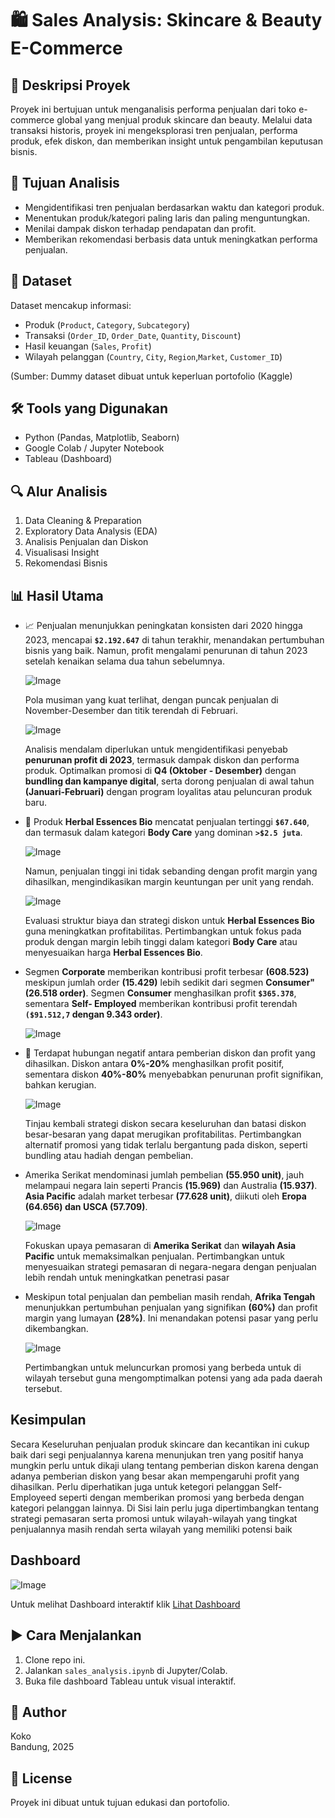 # 🛍️ Sales Analysis: Skincare & Beauty E-Commerce

## 📌 Deskripsi Proyek
Proyek ini bertujuan untuk menganalisis performa penjualan dari toko e-commerce global yang menjual produk skincare dan beauty. Melalui data transaksi historis, proyek ini mengeksplorasi tren penjualan, performa produk, efek diskon, dan memberikan insight untuk pengambilan keputusan bisnis.

## 🎯 Tujuan Analisis
- Mengidentifikasi tren penjualan berdasarkan waktu dan kategori produk.
- Menentukan produk/kategori paling laris dan paling menguntungkan.
- Menilai dampak diskon terhadap pendapatan dan profit.
- Memberikan rekomendasi berbasis data untuk meningkatkan performa penjualan.

## 🧾 Dataset
Dataset mencakup informasi:
- Produk (`Product`, `Category`, `Subcategory`)
- Transaksi (`Order_ID`, `Order_Date`, `Quantity`, `Discount`)
- Hasil keuangan (`Sales`, `Profit`)
- Wilayah pelanggan (`Country`, `City`, `Region`,`Market`, `Customer_ID`)

(Sumber: Dummy dataset dibuat untuk keperluan portofolio (Kaggle)

## 🛠️ Tools yang Digunakan
- Python (Pandas, Matplotlib, Seaborn)
- Google Colab / Jupyter Notebook
- Tableau (Dashboard)

## 🔍 Alur Analisis
1. Data Cleaning & Preparation
2. Exploratory Data Analysis (EDA)
3. Analisis Penjualan dan Diskon
4. Visualisasi Insight
5. Rekomendasi Bisnis

## 📊 Hasil Utama
- 📈 Penjualan menunjukkan peningkatan konsisten dari 2020 hingga 2023, mencapai **`$2.192.647`** di tahun terakhir, menandakan pertumbuhan bisnis yang baik. Namun, profit mengalami penurunan di tahun 2023 setelah kenaikan selama dua tahun sebelumnya.
  
  ![Image](https://github.com/user-attachments/assets/f026e0fa-581b-40b4-81c2-a73b9bd02f7f)

   Pola musiman yang kuat terlihat, dengan puncak penjualan di November-Desember dan titik terendah di Februari.
  
  ![Image](https://github.com/user-attachments/assets/6fd8e3aa-7561-4cbb-acfb-07cacde53c70)

  Analisis mendalam diperlukan untuk mengidentifikasi penyebab **penurunan profit di 2023**, termasuk dampak diskon dan performa produk. Optimalkan promosi di **Q4 (Oktober - Desember)** dengan **bundling dan kampanye digital**, serta dorong penjualan di awal tahun **(Januari-Februari)** dengan program loyalitas atau peluncuran produk baru.

- 🧴 Produk **Herbal Essences Bio** mencatat penjualan tertinggi **`$67.640`**, dan termasuk dalam kategori **Body Care**   yang dominan **`>$2.5 juta`**.
  
  ![Image](https://github.com/user-attachments/assets/57b9e77e-ec68-4dcb-99ec-9f49425eaae4)
  
  Namun, penjualan tinggi ini tidak sebanding dengan profit margin yang dihasilkan, mengindikasikan margin keuntungan per unit yang rendah.
  
  ![Image](https://github.com/user-attachments/assets/72b5ff4a-567b-4bfb-aa64-c0bfe30dcfea)
  
  Evaluasi struktur biaya dan strategi diskon untuk **Herbal Essences Bio** guna meningkatkan profitabilitas. Pertimbangkan untuk fokus pada produk dengan margin lebih tinggi dalam kategori **Body Care** atau menyesuaikan harga **Herbal Essences Bio**.

- Segmen **Corporate** memberikan kontribusi profit terbesar **(608.523)** meskipun jumlah order **(15.429)** lebih sedikit dari segmen **Consumer" (26.518 order)**. Segmen **Consumer** menghasilkan profit **`$365.378`**, sementara **Self- Employed** memberikan kontribusi profit terendah **`($91.512,7` dengan 9.343 order)**.
  
  ![Image](https://github.com/user-attachments/assets/0e7ac744-97f3-4249-b050-8f6a9852d072)

- 🔖 Terdapat hubungan negatif antara pemberian diskon dan profit yang dihasilkan. Diskon antara **0%-20%** menghasilkan profit positif, sementara diskon **40%-80%** menyebabkan penurunan profit signifikan, bahkan kerugian.
  
  ![Image](https://github.com/user-attachments/assets/80fed549-b089-433a-9c1e-1e0c42b569a0)

  Tinjau kembali strategi diskon secara keseluruhan dan batasi diskon besar-besaran yang dapat merugikan profitabilitas. Pertimbangkan alternatif promosi yang tidak terlalu bergantung pada diskon, seperti bundling atau hadiah dengan pembelian.
  
- Amerika Serikat mendominasi jumlah pembelian **(55.950 unit)**, jauh melampaui negara lain seperti Prancis **(15.969)** dan Australia **(15.937)**. **Asia Pacific** adalah market terbesar **(77.628 unit)**, diikuti oleh **Eropa (64.656) dan USCA (57.709)**.
  
  ![Image](https://github.com/user-attachments/assets/87b1672d-7602-46a4-87dd-390be3ffb953)

  Fokuskan upaya pemasaran di **Amerika Serikat** dan **wilayah Asia Pacific** untuk memaksimalkan penjualan. Pertimbangkan untuk menyesuaikan strategi pemasaran di negara-negara dengan penjualan lebih rendah untuk meningkatkan penetrasi pasar

- Meskipun total penjualan dan pembelian masih rendah, **Afrika Tengah** menunjukkan pertumbuhan penjualan yang signifikan **(60%)** dan profit margin yang lumayan **(28%)**. Ini menandakan potensi pasar yang perlu dikembangkan.

  ![Image](https://github.com/user-attachments/assets/be40990e-1448-4dd0-bfe7-ccc21cc5387b)
  
  Pertimbangkan untuk meluncurkan promosi yang berbeda untuk di wilayah tersebut guna mengomptimalkan potensi yang ada pada daerah tersebut.

## Kesimpulan
Secara Keseluruhan penjualan produk skincare dan kecantikan ini cukup baik dari segi penjualannya karena menunjukan tren yang positif hanya mungkin perlu untuk dikaji ulang tentang pemberian diskon karena dengan adanya pemberian diskon yang besar akan mempengaruhi profit yang dihasilkan. Perlu diperhatikan juga untuk ketegori pelanggan Self-Employeed seperti dengan memberikan promosi yang berbeda dengan kategori pelanggan lainnya. Di Sisi lain perlu juga dipertimbangkan tentang strategi pemasaran serta promosi untuk wilayah-wilayah yang tingkat penjualannya masih rendah serta wilayah yang memiliki potensi baik

## Dashboard
![Image](https://github.com/user-attachments/assets/451ab592-f712-42e4-a9b0-e34971296376)

Untuk melihat Dashboard interaktif klik 
[Lihat Dashboard](https//:public.tableau.com/](https://public.tableau.com/views/Dashbord_17496234661780/Dashboard1?:language=en-US&:sid=&:redirect=auth&:display_count=n&:origin=viz_share_link))

## ▶️ Cara Menjalankan
1. Clone repo ini.
2. Jalankan `sales_analysis.ipynb` di Jupyter/Colab.
3. Buka file dashboard Tableau untuk visual interaktif.

## 👤 Author
Koko  
Bandung, 2025

## 📄 License
Proyek ini dibuat untuk tujuan edukasi dan portofolio.
